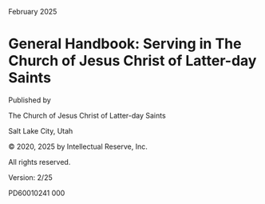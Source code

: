 February 2025

# General Handbook: Serving in The Church of Jesus Christ of Latter-day Saints

Published by

The Church of Jesus Christ of Latter-day Saints

Salt Lake City, Utah

© 2020, 2025 by Intellectual Reserve, Inc.

All rights reserved.

Version: 2/25

PD60010241 000

